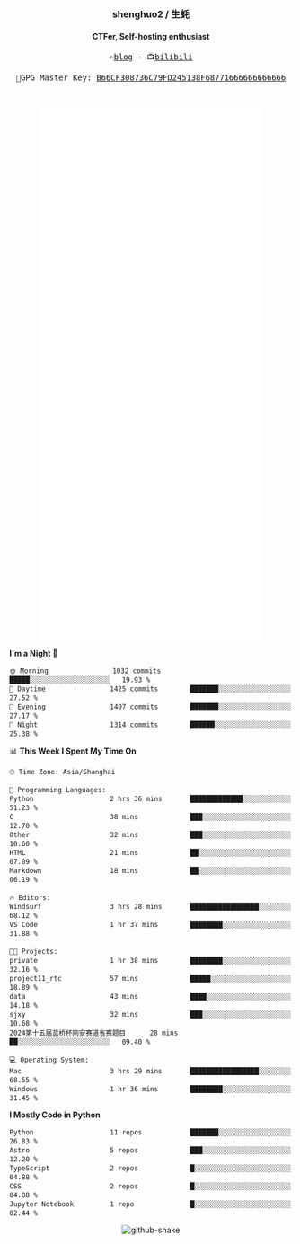 <h3 align="center"> shenghuo2 / 生蚝 </h3>
<h4 align="center" >CTFer, Self-hosting enthusiast</h3>


<p align="center">
  <samp>
    ✍️<a href="https://blog.shenghuo2.top/">blog</a> -
    📺<a href="https://space.bilibili.com/85894935">bilibili</a>
  </samp>
</p>
<p align="center">
  <samp>
     🔐GPG Master Key: <a align="center" href="https://github.com/shenghuo2.gpg">B66CF308736C79FD245138F68771666666666666</a>
  </samp>
</p>
<br>
<p align="center">
  <a href="https://github.com/shenghuo2">
    <img width="400" align="top" src="https://github.com/shenghuo2/shenghuo2/blob/main/metrics.left.svg" />
  </a>
  <a href="https://github.com/shenghuo2">
    <img width="400" align="top" src="https://github.com/shenghuo2/shenghuo2/blob/main/metrics.right.svg" />
  </a>
</p>


<!--START_SECTION:waka-->
**I'm a Night 🦉** 

```text
🌞 Morning                1032 commits        █████░░░░░░░░░░░░░░░░░░░░   19.93 % 
🌆 Daytime                1425 commits        ███████░░░░░░░░░░░░░░░░░░   27.52 % 
🌃 Evening                1407 commits        ███████░░░░░░░░░░░░░░░░░░   27.17 % 
🌙 Night                  1314 commits        ██████░░░░░░░░░░░░░░░░░░░   25.38 % 
```


📊 **This Week I Spent My Time On** 

```text
🕑︎ Time Zone: Asia/Shanghai

💬 Programming Languages: 
Python                   2 hrs 36 mins       █████████████░░░░░░░░░░░░   51.23 % 
C                        38 mins             ███░░░░░░░░░░░░░░░░░░░░░░   12.70 % 
Other                    32 mins             ███░░░░░░░░░░░░░░░░░░░░░░   10.60 % 
HTML                     21 mins             ██░░░░░░░░░░░░░░░░░░░░░░░   07.09 % 
Markdown                 18 mins             ██░░░░░░░░░░░░░░░░░░░░░░░   06.19 % 

🔥 Editors: 
Windsurf                 3 hrs 28 mins       █████████████████░░░░░░░░   68.12 % 
VS Code                  1 hr 37 mins        ████████░░░░░░░░░░░░░░░░░   31.88 % 

🐱‍💻 Projects: 
private                  1 hr 38 mins        ████████░░░░░░░░░░░░░░░░░   32.16 % 
project11_rtc            57 mins             █████░░░░░░░░░░░░░░░░░░░░   18.89 % 
data                     43 mins             ████░░░░░░░░░░░░░░░░░░░░░   14.18 % 
sjxy                     32 mins             ███░░░░░░░░░░░░░░░░░░░░░░   10.68 % 
2024第十五届蓝桥杯网安赛道省赛题目      28 mins             ██░░░░░░░░░░░░░░░░░░░░░░░   09.40 % 

💻 Operating System: 
Mac                      3 hrs 29 mins       █████████████████░░░░░░░░   68.55 % 
Windows                  1 hr 36 mins        ████████░░░░░░░░░░░░░░░░░   31.45 % 
```

**I Mostly Code in Python** 

```text
Python                   11 repos            ███████░░░░░░░░░░░░░░░░░░   26.83 % 
Astro                    5 repos             ███░░░░░░░░░░░░░░░░░░░░░░   12.20 % 
TypeScript               2 repos             █░░░░░░░░░░░░░░░░░░░░░░░░   04.88 % 
CSS                      2 repos             █░░░░░░░░░░░░░░░░░░░░░░░░   04.88 % 
Jupyter Notebook         1 repo              █░░░░░░░░░░░░░░░░░░░░░░░░   02.44 % 
```




<!--END_SECTION:waka-->


<div align="center">
  <picture>
    <source media="(prefers-color-scheme: dark)" srcset="https://gist.githubusercontent.com/shenghuo2/bfce20b14ab0484cef03bae6e60e0b3a/raw/github-snake-dark.svg" />
    <source media="(prefers-color-scheme: light)" srcset="https://gist.githubusercontent.com/shenghuo2/bfce20b14ab0484cef03bae6e60e0b3a/raw/github-snake.svg" />
    <img alt="github-snake" src="https://gist.githubusercontent.com/shenghuo2/bfce20b14ab0484cef03bae6e60e0b3a/raw/github-snake.svg" />
  </picture>
</div>

<!--
**shenghuo2/shenghuo2** is a ✨ _special_ ✨ repository because its `README.md` (this file) appears on your GitHub profile.

Here are some ideas to get you started:

- 🔭 I’m currently working on ...
- 🌱 I’m currently learning ...
- 👯 I’m looking to collaborate on ...
- 🤔 I’m looking for help with ...
- 💬 Ask me about ...
- 📫 How to reach me: ...
- 😄 Pronouns: ...
- ⚡ Fun fact: ...
-->
